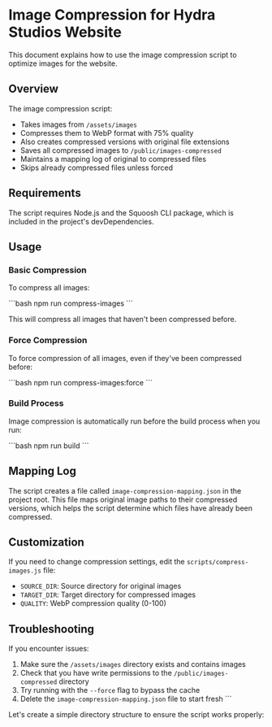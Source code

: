 # Image Compression for Hydra Studios Website

This document explains how to use the image compression script to optimize images for the website.

## Overview

The image compression script:
- Takes images from `/assets/images`
- Compresses them to WebP format with 75% quality
- Also creates compressed versions with original file extensions
- Saves all compressed images to `/public/images-compressed`
- Maintains a mapping log of original to compressed files
- Skips already compressed files unless forced

## Requirements

The script requires Node.js and the Squoosh CLI package, which is included in the project's devDependencies.

## Usage

### Basic Compression

To compress all images:

\`\`\`bash
npm run compress-images
\`\`\`

This will compress all images that haven't been compressed before.

### Force Compression

To force compression of all images, even if they've been compressed before:

\`\`\`bash
npm run compress-images:force
\`\`\`

### Build Process

Image compression is automatically run before the build process when you run:

\`\`\`bash
npm run build
\`\`\`

## Mapping Log

The script creates a file called `image-compression-mapping.json` in the project root. This file maps original image paths to their compressed versions, which helps the script determine which files have already been compressed.

## Customization

If you need to change compression settings, edit the `scripts/compress-images.js` file:

- `SOURCE_DIR`: Source directory for original images
- `TARGET_DIR`: Target directory for compressed images
- `QUALITY`: WebP compression quality (0-100)

## Troubleshooting

If you encounter issues:

1. Make sure the `/assets/images` directory exists and contains images
2. Check that you have write permissions to the `/public/images-compressed` directory
3. Try running with the `--force` flag to bypass the cache
4. Delete the `image-compression-mapping.json` file to start fresh
\`\`\`

Let's create a simple directory structure to ensure the script works properly:
